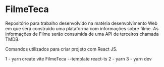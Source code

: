 # FilmeTeca
Repositório para trabalho desenvolvido na matéria desenvolvimento Web em que será construído uma plataforma com informações sobre filme. As informações de Filme serão consumida de uma API de terceiros chamada TMDB.


Comandos utilizados para criar projeto com React JS.

1 - yarn create vite FilmeTeca --template react-ts
2 - yarn
3 - yarn dev
